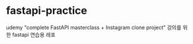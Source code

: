 # fastapi-practice
udemy "complete FastAPI masterclass + Instagram clone project" 강의를 위한 fastapi 연습용 레포

